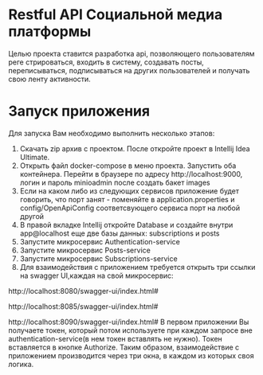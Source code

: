 # Restful API Социальной медиа платформы
Целью проекта ставится разработка api, позволяющего пользователям реге
стрироваться, входить в систему, создавать посты, переписываться,
подписываться на других пользователей и получать свою ленту активности.

# Запуск приложения
Для запуска Вам необходимо выполнить несколько этапов:
1. Скачать zip архив с проектом. После откройте проект в Intellij Idea Ultimate.
2. Открыть файл docker-compose в меню проекта. Запустить оба контейнера. Перейти в браузере по адресу http://localhost:9000, логин и пароль
minioadmin после создать бакет images
3. Если на каком либо из следующих сервисов приложение будет говорить, что порт занят - поменяйте в application.properties и config/OpenApiConfig соответсвующего сервиса порт на любой другой
4. В правой вкладке Intellij откройте Database и создайте внутри app@localhost еще две базы данных: subscriptions и posts
5. Запустите микросервис Authentication-service
6. Запустите микросервис Posts-service
7. Запустите микросервис Subscriptions-service
8. Для взаимодействия с приложением требуется открыть три ссылки на swagger UI,каждая на свой микросервис:

http://localhost:8080/swagger-ui/index.html#

http://localhost:8085/swagger-ui/index.html#

http://localhost:8090/swagger-ui/index.html#
В первом приложении Вы получаете токен, который потом используете при каждом запросе вне authentication-service(в нем токен вставлять не нужно).
Токен вставляется в кнопке Authorize. Таким образом, взаимодействие с приложением производится через три окна, в каждом из которых своя логика.
